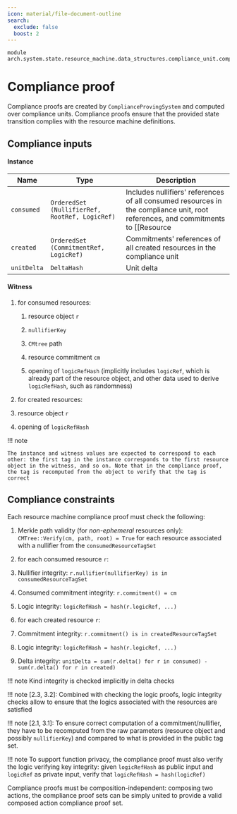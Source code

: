 ```yaml
---
icon: material/file-document-outline
search:
  exclude: false
  boost: 2
---
```


```juvix
module arch.system.state.resource_machine.data_structures.compliance_unit.compliance_proof;
```

# Compliance proof

Compliance proofs are created by `ComplianceProvingSystem` and computed over compliance units. Compliance proofs ensure that the provided state transition complies with the resource machine definitions.

## Compliance inputs

#### Instance

|Name|Type|Description|
|-|-|-|
|`consumed`|`OrderedSet (NullifierRef, RootRef, LogicRef)`|Includes nullifiers' references of all consumed resources in the compliance unit, root references, and commitments to [[Resource | `logicRef` resource components]] (used for referencing the `logicRef` without explicitly using the component value) for consumed resources|
|`created`|`OrderedSet (CommitmentRef, LogicRef)`|Commitments' references of all created resources in the compliance unit|
|`unitDelta`|`DeltaHash`|Unit delta|

#### Witness

1. for consumed resources:

    1. resource object `r`

    2. `nullifierKey`

    3. `CMtree` path

    4. resource commitment `cm`

    5. opening of `logicRefHash` (implicitly includes `logicRef`, which is already part of the resource object, and other data used to derive `logicRefHash`, such as randomness)

2. for created resources:

  1. resource object `r`

  2. opening of `logicRefHash`

!!! note

    The instance and witness values are expected to correspond to each other: the first tag in the instance corresponds to the first resource object in the witness, and so on. Note that in the compliance proof, the tag is recomputed from the object to verify that the tag is correct

## Compliance constraints
Each resource machine compliance proof must check the following:

1. Merkle path validity (for *non-ephemeral* resources only): `CMTree::Verify(cm, path, root) = True` for each resource associated with a nullifier from the `consumedResourceTagSet`
2. for each consumed resource `r`:

  1. Nullifier integrity: `r.nullifier(nullifierKey) is in consumedResourceTagSet`
  2. Consumed commitment integrity: `r.commitment() = cm`
  3. Logic integrity: `logicRefHash = hash(r.logicRef, ...)`

3. for each created resource `r`:

  1. Commitment integrity: `r.commitment() is in createdResourceTagSet`
  2. Logic integrity: `logicRefHash = hash(r.logicRef, ...)`
4. Delta integrity: `unitDelta = sum(r.delta() for r in consumed) - sum(r.delta() for r in created)`

!!! note
    Kind integrity is checked implicitly in delta checks

!!! note
    [2.3, 3.2]: Combined with checking the logic proofs, logic integrity checks allow to ensure that the logics associated with the resources are satisfied

!!! note
    [2.1, 3.1]: To ensure correct computation of a commitment/nullifier, they have to be recomputed from the raw parameters (resource object and possibly `nullifierKey`) and compared to what is provided in the public tag set.

!!! note
    To support function privacy, the compliance proof must also verify the logic verifying key integrity: given `logicRefHash` as public input and `logicRef` as private input, verify that `logicRefHash = hash(logicRef)`

Compliance proofs must be composition-independent: composing two actions, the compliance proof sets can be simply united to provide a valid composed action compliance proof set.
